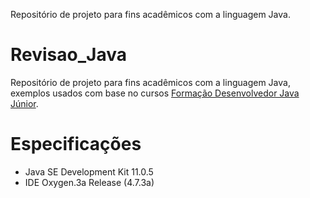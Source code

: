 
Repositório de projeto para fins acadêmicos com a linguagem Java.

# Revisao_Java
Repositório de projeto para fins acadêmicos com a linguagem Java, exemplos usados com base no cursos [Formação Desenvolvedor Java Júnior](https://www.treinaweb.com.br/formacao/desenvolvedor-java-junior). 


# Especificações
- Java SE Development Kit 11.0.5
- IDE Oxygen.3a Release (4.7.3a)

